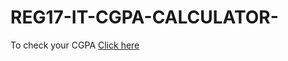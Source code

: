 # REG17-IT-CGPA-CALCULATOR-

To check your CGPA [Click here](https://gowtham758550.github.io/REG17-IT-CGPA-CALCULATOR/)
